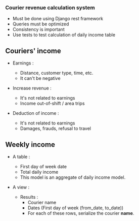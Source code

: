 ### Courier revenue calculation system

- Must be done using Django rest framework
- Queries must be optimized
- Consistency is important
- Use tests to test calculation of daily income table


## Couriers' income
    
- Earnings :
    - Distance, customer type, time, etc.
    - It can't be negative

- Increase revenue :
    - It's not related to earnings
    - Income out-of-shift / area trips

-  Deduction of income :
    - It's not related to earnings
    - Damages, frauds, refusal to travel


## Weekly income

- A table :
    - First day of week date
    - Total daily income 
    - This model is an aggregate of daily income model.

- A view :
    - Results : 
        - Courier name
        - Dates (First day of week (from_date, to_date))
        - For each of these rows, serialize the courier **name**.
